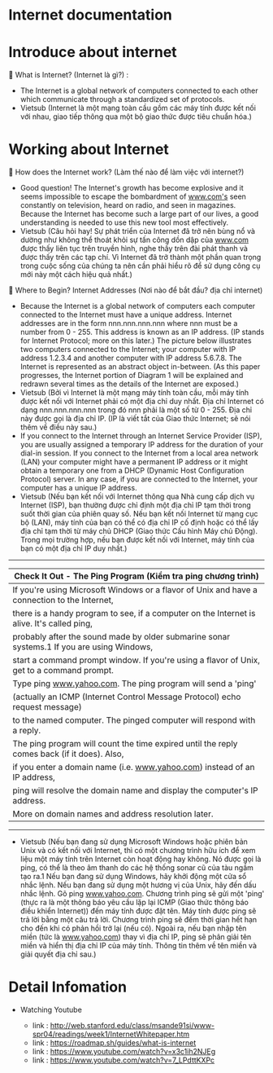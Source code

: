 # Internet documentation

# Introduce about internet

💬 What is Internet? (Internet là gì?) :
- The Internet is a global network of computers connected to each other which communicate through a standardized set of protocols.
- Vietsub (Internet là một mạng toàn cầu gồm các máy tính được kết nối với nhau, giao tiếp thông qua một bộ giao thức được tiêu chuẩn hóa.)

# Working about Internet 

💬 How does the Internet work? (Làm thế nào để làm việc với internet?)
- Good question! The Internet's growth has become explosive and it seems impossible to escape the bombardment of www.com's seen constantly on television, heard on radio, and seen in magazines. Because the Internet has become such a large part of our lives, a good understanding is needed to use this new tool most effectively.
- Vietsub (Câu hỏi hay! Sự phát triển của Internet đã trở nên bùng nổ và dường như không thể thoát khỏi sự tấn công dồn dập của www.com được thấy liên tục trên truyền hình, nghe thấy trên đài phát thanh và được thấy trên các tạp chí. Vì Internet đã trở thành một phần quan trọng trong cuộc sống của chúng ta nên cần phải hiểu rõ để sử dụng công cụ mới này một cách hiệu quả nhất.)

💬 Where to Begin? Internet Addresses (Nơi nào để bắt đầu? địa chỉ internet)
- Because the Internet is a global network of computers each computer connected to the Internet must have a unique address. Internet addresses are in the form nnn.nnn.nnn.nnn where nnn must be a number from 0 - 255. This address is known as an IP address. (IP stands for Internet Protocol; more on this later.)
The picture below illustrates two computers connected to the Internet; your computer with IP address 1.2.3.4 and another computer with IP address 5.6.7.8. The Internet is represented as an abstract object in-between. (As this paper progresses, the Internet portion of Diagram 1 will be explained and redrawn several times as the details of the Internet are exposed.)
- Vietsub (Bởi vì Internet là một mạng máy tính toàn cầu, mỗi máy tính được kết nối với Internet phải có một địa chỉ duy nhất. Địa chỉ Internet có dạng nnn.nnn.nnn.nnn trong đó nnn phải là một số từ 0 - 255. Địa chỉ này được gọi là địa chỉ IP. (IP là viết tắt của Giao thức Internet; sẽ nói thêm về điều này sau.)
- If you connect to the Internet through an Internet Service Provider (ISP), you are usually assigned a temporary IP address for the duration of your dial-in session. If you connect to the Internet from a local area network (LAN) your computer might have a permanent IP address or it might obtain a temporary one from a DHCP (Dynamic Host Configuration Protocol) server. In any case, if you are connected to the Internet, your computer has a unique IP address.
- Vietsub (Nếu bạn kết nối với Internet thông qua Nhà cung cấp dịch vụ Internet (ISP), bạn thường được chỉ định một địa chỉ IP tạm thời trong suốt thời gian của phiên quay số. Nếu bạn kết nối Internet từ mạng cục bộ (LAN), máy tính của bạn có thể có địa chỉ IP cố định hoặc có thể lấy địa chỉ tạm thời từ máy chủ DHCP (Giao thức Cấu hình Máy chủ Động). Trong mọi trường hợp, nếu bạn được kết nối với Internet, máy tính của bạn có một địa chỉ IP duy nhất.)

---------------------------------------------------------------------------------------------------
|Check It Out - The Ping Program (Kiểm tra ping chương trình)                                     |
|-------------------------------------------------------------------------------------------------|
|If you're using Microsoft Windows or a flavor of Unix and have a connection to the Internet,     |
|there is a handy program to see, if a computer on the Internet is alive. It's called ping,       |
| probably after the sound made by older submarine sonar systems.1 If you are using Windows,      |
|start a command prompt window. If you're using a flavor of Unix, get to a command prompt.        |
|Type ping www.yahoo.com. The ping program will send a 'ping'                                     | 
|(actually an ICMP (Internet Control Message Protocol) echo request message)                      |
|to the named computer. The pinged computer will respond with a reply.                            |
|The ping program will count the time expired until the reply comes back (if it does). Also,      |
|if you enter a domain name (i.e. www.yahoo.com) instead of an IP address,                        |
|ping will resolve the domain name and display the computer's IP address.                         |
|More on domain names and address resolution later.                                               |
---------------------------------------------------------------------------------------------------
- Vietsub (Nếu bạn đang sử dụng Microsoft Windows hoặc phiên bản Unix và có kết nối với Internet, thì có một chương trình hữu ích để xem liệu một máy tính trên Internet còn hoạt động hay không. Nó được gọi là ping, có thể là theo âm thanh do các hệ thống sonar cũ của tàu ngầm tạo ra.1 Nếu bạn đang sử dụng Windows, hãy khởi động một cửa sổ nhắc lệnh. Nếu bạn đang sử dụng một hương vị của Unix, hãy đến dấu nhắc lệnh. Gõ ping www.yahoo.com. Chương trình ping sẽ gửi một 'ping' (thực ra là một thông báo yêu cầu lặp lại ICMP (Giao thức thông báo điều khiển Internet)) đến máy tính được đặt tên. Máy tính được ping sẽ trả lời bằng một câu trả lời. Chương trình ping sẽ đếm thời gian hết hạn cho đến khi có phản hồi trở lại (nếu có). Ngoài ra, nếu bạn nhập tên miền (tức là www.yahoo.com) thay vì địa chỉ IP, ping sẽ phân giải tên miền và hiển thị địa chỉ IP của máy tính. Thông tin thêm về tên miền và giải quyết địa chỉ sau.)


# Detail Infomation

- Watching Youtube

    - link : http://web.stanford.edu/class/msande91si/www-spr04/readings/week1/InternetWhitepaper.htm
    - link : https://roadmap.sh/guides/what-is-internet
    - link : https://www.youtube.com/watch?v=x3c1ih2NJEg
    - link : https://www.youtube.com/watch?v=7_LPdttKXPc
